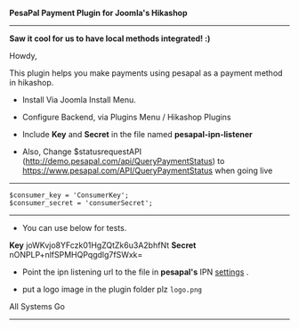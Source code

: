 **PesaPal Payment Plugin for Joomla's Hikashop**


-------------------------------------------------
**Saw it cool for us to have local methods integrated! :)**


Howdy,

This plugin helps you make payments using pesapal as a payment method in hikashop.

 
 * Install Via Joomla Install Menu.

 * Configure Backend, via Plugins Menu / Hikashop Plugins

 * Include **Key** and **Secret** in the file named **pesapal-ipn-listener** 

 * Also, Change $statusrequestAPI (http://demo.pesapal.com/api/QueryPaymentStatus) to 
			https://www.pesapal.com/API/QueryPaymentStatus when going live

----

	$consumer_key = 'ConsumerKey'; 
	$consumer_secret = 'consumerSecret'; 

----

* You can use below for tests. 

**Key** joWKvjo8YFczk01HgZQtZk6u3A2bhfNt
**Secret** nONPLP+nlfSPMHQPqgdlg7fSWxk=

* Point the ipn listening url to the file in **pesapal's** IPN [settings](http://pesapal.com/merchantipn) . 


* put a logo image in the plugin folder plz `logo.png` 

All Systems Go 


-------------------------------------------------

